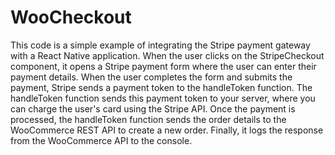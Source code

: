 # WooCheckout

This code is a simple example of integrating the Stripe payment gateway with a React Native application. When the user clicks on the StripeCheckout component, it opens a Stripe payment form where the user can enter their payment details. When the user completes the form and submits the payment, Stripe sends a payment token to the handleToken function. The handleToken function sends this payment token to your server, where you can charge the user's card using the Stripe API. Once the payment is processed, the handleToken function sends the order details to the WooCommerce REST API to create a new order. Finally, it logs the response from the WooCommerce API to the console.

